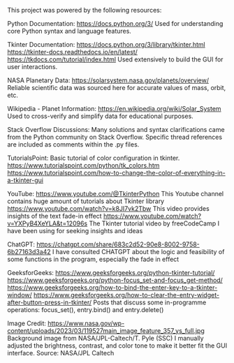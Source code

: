 This project was powered by the following resources:

Python Documentation:
https://docs.python.org/3/
Used for understanding core Python syntax and language features.

Tkinter Documentation:
https://docs.python.org/3/library/tkinter.html
https://tkinter-docs.readthedocs.io/en/latest/
https://tkdocs.com/tutorial/index.html
Used extensively to build the GUI for user interactions.

NASA Planetary Data:
https://solarsystem.nasa.gov/planets/overview/
Reliable scientific data was sourced here for accurate values of mass, orbit, etc.

Wikipedia - Planet Information:
https://en.wikipedia.org/wiki/Solar_System
Used to cross-verify and simplify data for educational purposes.

Stack Overflow Discussions:
Many solutions and syntax clarifications came from the Python community on Stack Overflow. Specific thread references are included as comments within the .py files.

TutorialsPoint:
Basic tutorial of color configuration in tkinter.
https://www.tutorialspoint.com/python/tk_colors.htm
https://www.tutorialspoint.com/how-to-change-the-color-of-everything-in-a-tkinter-gui

YouTube:
https://www.youtube.com/@TkinterPython
This Youtube channel contains huge amount of tutorials about Tkinter library
https://www.youtube.com/watch?v=k8JI7vk2Tbw
This video provides insights of the text fade-in effect
https://www.youtube.com/watch?v=YXPyB4XeYLA&t=12096s
The Tkinter tutorial video by freeCodeCamp I have been using for seeking insights and ideas

ChatGPT:
https://chatgpt.com/share/683c2d52-90e8-8002-9758-6b27163d3a42
I have consulted CHATGPT about the logic and feasibility of some functions in the program, especially the fade in effect

GeeksforGeeks:
https://www.geeksforgeeks.org/python-tkinter-tutorial/
https://www.geeksforgeeks.org/python-focus_set-and-focus_get-method/
https://www.geeksforgeeks.org/how-to-bind-the-enter-key-to-a-tkinter-window/
https://www.geeksforgeeks.org/how-to-clear-the-entry-widget-after-button-press-in-tkinter/
Posts that discuss some in-programme operations: focus_set(), entry.bind() and entry.delete()

Image Credit:
https://www.nasa.gov/wp-content/uploads/2023/03/119527main_image_feature_357_ys_full.jpg
Background image from NASA/JPL-Caltech/T. Pyle (SSC)
I manually adjusted the brightness, contrast, and color tone to make it better fit the GUI interface.
Source: NASA/JPL Caltech
